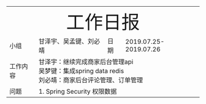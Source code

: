 <html>
 <head></head>
 <body>
  <center> 
   <table> 
    <tbody>
     <tr> 
      <td colspan="4"> 
       <center> 
        <font size="12px">工作日报</font> 
       </center> </td> 
     </tr> 
     <tr> 
      <td>小组</td> 
      <td>甘泽宇、吴孟键、刘必靖</td> 
      <td>日期</td> 
      <td>2019.07.25-2019.07.26</td> 
     </tr> 
     <tr> 
      <td>工作内容</td> 
      <td colspan="3"> 甘泽宇：继续完成商家后台管理api<br /> 吴梦键：集成spring data redis<br /> 刘必靖：商家后台评论管理、订单管理</td> 
     </tr> 
          <tr> 
      <td>问题</td> 
      <td colspan="3">
1. Spring Security 权限数据
 </td> 
     </tr> 
    </tbody>
   </table> 
  </center> 
 </body>
</html>
<!--stackedit_data:
eyJoaXN0b3J5IjpbLTE1MjI4ODQ4NTcsLTEwNjQwODE3MjNdfQ
==
-->